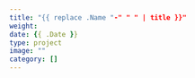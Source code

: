```yaml
---
title: "{{ replace .Name "-" " " | title }}"
weight:
date: {{ .Date }}
type: project
image: ""
category: []
---
```


